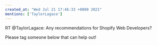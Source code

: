 ```yaml
---
created_at: "Wed Jul 21 17:46:33 +0000 2021"
mentions: ['TaylorLagace']
---
```


RT @TaylorLagace: Any recommendations for Shopify Web Developers?

Please tag someone below that can help out!